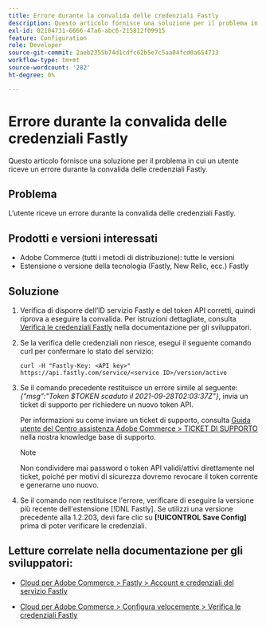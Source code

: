 ```yaml
---
title: Errore durante la convalida delle credenziali Fastly
description: Questo articolo fornisce una soluzione per il problema in cui un utente riceve un errore durante la convalida delle credenziali Fastly.
exl-id: 02104731-6666-47a6-abc6-215812f09915
feature: Configuration
role: Developer
source-git-commit: 2aeb2355b74d1cdfc62b5e7c5aa04fcd0a654733
workflow-type: tm+mt
source-wordcount: '282'
ht-degree: 0%

---
```


# Errore durante la convalida delle credenziali Fastly

Questo articolo fornisce una soluzione per il problema in cui un utente riceve un errore durante la convalida delle credenziali Fastly.

## Problema

L’utente riceve un errore durante la convalida delle credenziali Fastly.

## Prodotti e versioni interessati

* Adobe Commerce (tutti i metodi di distribuzione): tutte le versioni
* Estensione o versione della tecnologia (Fastly, New Relic, ecc.) Fastly

## Soluzione

1. Verifica di disporre dell’ID servizio Fastly e del token API corretti, quindi riprova a eseguire la convalida. Per istruzioni dettagliate, consulta [Verifica le credenziali Fastly](https://experienceleague.adobe.com/it/docs/commerce-cloud-service/user-guide/cdn/setup-fastly/fastly-configuration#test-the-fastly-credentials) nella documentazione per gli sviluppatori.
1. Se la verifica delle credenziali non riesce, esegui il seguente comando curl per confermare lo stato del servizio:

   ```curl
   curl -H "Fastly-Key: <API key>" https://api.fastly.com/service/<service ID>/version/active
   ```

1. Se il comando precedente restituisce un errore simile al seguente: *{&quot;msg&quot;:&quot;Token $TOKEN scaduto il 2021-09-28T02:03:37Z&quot;}*, invia un ticket di supporto per richiedere un nuovo token API.

   Per informazioni su come inviare un ticket di supporto, consulta [Guida utente del Centro assistenza Adobe Commerce > TICKET DI SUPPORTO](/help/help-center-guide/help-center/magento-help-center-user-guide.md#support-tickets) nella nostra knowledge base di supporto.

   >[!NOTE]
   >
   >Non condividere mai password o token API validi/attivi direttamente nel ticket, poiché per motivi di sicurezza dovremo revocare il token corrente e generarne uno nuovo.

1. Se il comando non restituisce l&#39;errore, verificare di eseguire la versione più recente dell&#39;estensione [!DNL Fastly]. Se utilizzi una versione precedente alla 1.2.203, devi fare clic su **[!UICONTROL Save Config]** prima di poter verificare le credenziali.

## Letture correlate nella documentazione per gli sviluppatori:

* [Cloud per Adobe Commerce > Fastly > Account e credenziali del servizio Fastly](https://experienceleague.adobe.com/it/docs/commerce-cloud-service/user-guide/cdn/fastly#fastly-service-account-and-credentials)

* [Cloud per Adobe Commerce > Configura velocemente > Verifica le credenziali Fastly](https://experienceleague.adobe.com/it/docs/commerce-cloud-service/user-guide/cdn/setup-fastly/fastly-configuration#test-the-fastly-credentials)
